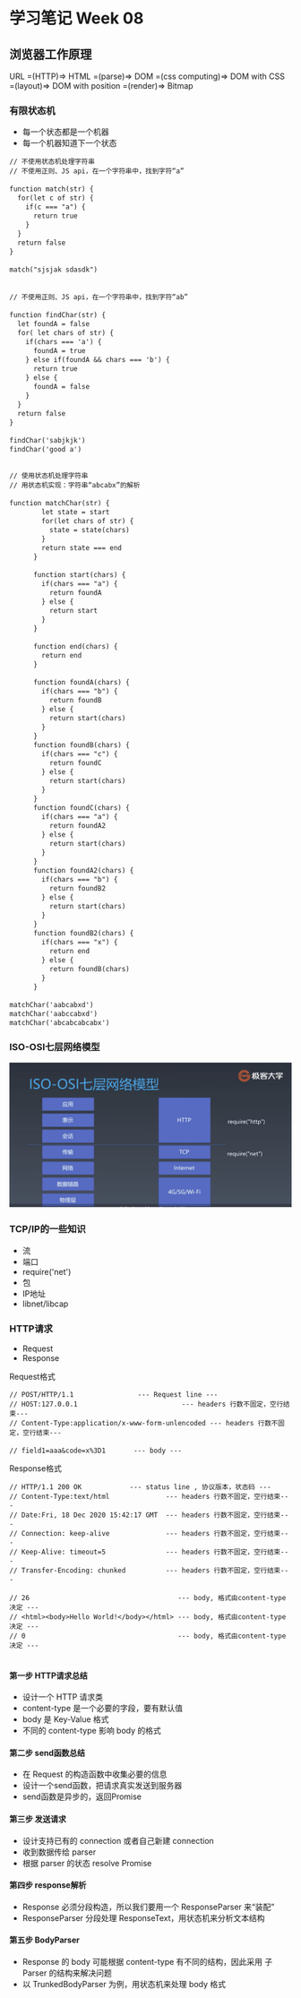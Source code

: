 # 学习笔记 Week 08

## 浏览器工作原理

URL =(HTTP)=> HTML =(parse)=> DOM =(css computing)=> DOM with CSS =(layout)=> DOM with position =(render)=> Bitmap

### 有限状态机

- 每一个状态都是一个机器
- 每一个机器知道下一个状态

```
// 不使用状态机处理字符串
// 不使用正则、JS api，在一个字符串中，找到字符“a”

function match(str) {
  for(let c of str) {
    if(c === "a") {
      return true
    }
  }
  return false
}

match("sjsjak sdasdk")


// 不使用正则、JS api，在一个字符串中，找到字符“ab”

function findChar(str) {
  let foundA = false
  for( let chars of str) {
    if(chars === 'a') {
      foundA = true
    } else if(foundA && chars === 'b') {
      return true
    } else {
      foundA = false
    }
  }
  return false
}

findChar('sabjkjk')
findChar('good a')


```

```
// 使用状态机处理字符串
// 用状态机实现：字符串“abcabx”的解析

function matchChar(str) {
        let state = start
        for(let chars of str) {
          state = state(chars)
        }
        return state === end
      }

      function start(chars) {
        if(chars === "a") {
          return foundA
        } else {
          return start
        }
      }

      function end(chars) {
        return end
      }

      function foundA(chars) {
        if(chars === "b") {
          return foundB
        } else {
          return start(chars)
        }
      }
      function foundB(chars) {
        if(chars === "c") {
          return foundC
        } else {
          return start(chars)
        }
      }
      function foundC(chars) {
        if(chars === "a") {
          return foundA2
        } else {
          return start(chars)
        }
      }
      function foundA2(chars) {
        if(chars === "b") {
          return foundB2
        } else {
          return start(chars)
        }
      }
      function foundB2(chars) {
        if(chars === "x") {
          return end
        } else {
          return foundB(chars)
        }
      }

matchChar('aabcabxd')
matchChar('aabccabxd')
matchChar('abcabcabcabx')

```
### ISO-OSI七层网络模型

![ISO-OSI七层网络模型图](ISO-OSI七层网络模型.png)

### TCP/IP的一些知识
- 流
- 端口
- require('net')
- 包
- IP地址
- libnet/libcap

### HTTP请求

- Request
- Response

Request格式

```
// POST/HTTP/1.1   				--- Request line ---
// HOST:127.0.0.1                          --- headers 行数不固定，空行结束---
// Content-Type:application/x-www-form-unlencoded --- headers 行数不固定，空行结束---

// field1=aaa&code=x%3D1       --- body ---
```

Response格式

```
// HTTP/1.1 200 OK            --- status line , 协议版本，状态码 ---
// Content-Type:text/html              --- headers 行数不固定，空行结束---
// Date:Fri, 18 Dec 2020 15:42:17 GMT  --- headers 行数不固定，空行结束---
// Connection: keep-alive              --- headers 行数不固定，空行结束---
// Keep-Alive: timeout=5               --- headers 行数不固定，空行结束---
// Transfer-Encoding: chunked          --- headers 行数不固定，空行结束---

// 26                                     --- body, 格式由content-type 决定 ---
// <html><body>Hello World!</body></html> --- body, 格式由content-type 决定 ---
// 0                                      --- body, 格式由content-type 决定 ---


```



#### 第一步 HTTP请求总结

- 设计一个 HTTP 请求类
- content-type 是一个必要的字段，要有默认值
- body 是 Key-Value 格式
- 不同的 content-type 影响 body 的格式


#### 第二步 send函数总结

- 在 Request 的构造函数中收集必要的信息
- 设计一个send函数，把请求真实发送到服务器
- send函数是异步的，返回Promise


#### 第三步 发送请求

- 设计支持已有的 connection 或者自己新建 connection
- 收到数据传给 parser
- 根据 parser 的状态 resolve Promise

#### 第四步 response解析

- Response 必须分段构造，所以我们要用一个 ResponseParser 来“装配”
- ResponseParser 分段处理 ResponseText，用状态机来分析文本结构

#### 第五步 BodyParser

- Response 的 body 可能根据 content-type 有不同的结构，因此采用 子Parser 的结构来解决问题
- 以 TrunkedBodyParser 为例，用状态机来处理 body 格式
